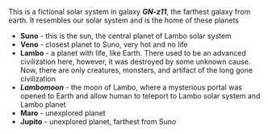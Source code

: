 This is a fictional solar system in galaxy **_GN-z11_**, the farthest galaxy from earth. It resembles our solar system and is the home of these planets

- **Suno** - this is the sun, the central planet of Lambo solar system
- **Veno** - closest planet to Suno, very hot and no life
- **Lambo** - a planet with life, like Earth. There used to be an advanced civilization here, however, it was destroyed by some unknown cause. Now, there are only creatures, monsters, and artifact of the long gone civilization
- **_Lambomoon_** - the moon of Lambo, where a mysterious portal was opened to Earth and allow human to teleport to Lambo solar system and Lambo planet
- **Maro** - unexplored planet
- **Jupito** - unexplored planet, farthest from Suno
